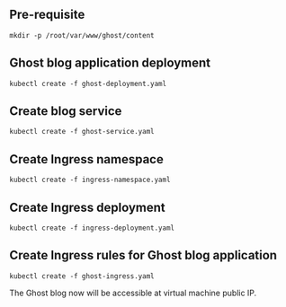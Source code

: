 ## Pre-requisite
```
mkdir -p /root/var/www/ghost/content
```

## Ghost blog application deployment
```
kubectl create -f ghost-deployment.yaml
```

## Create blog service
```
kubectl create -f ghost-service.yaml
```

## Create Ingress namespace
```
kubectl create -f ingress-namespace.yaml
```

## Create Ingress deployment
```
kubectl create -f ingress-deployment.yaml
```

## Create Ingress rules for Ghost blog application
```
kubectl create -f ghost-ingress.yaml
```

The Ghost blog now will be accessible at virtual machine public IP.
